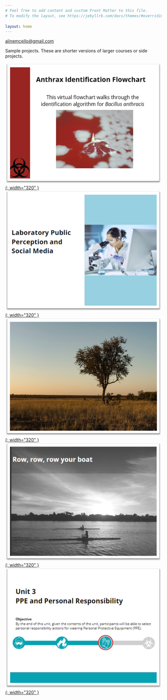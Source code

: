 ```yaml
---
# Feel free to add content and custom Front Matter to this file.
# To modify the layout, see https://jekyllrb.com/docs/themes/#overriding-theme-defaults

layout: home
---
```


[alinemcello@gmail.com](mailto:alinemcello@gmail.com)

Sample projects. These are shorter versions of larger courses or side projects.

[![Anthrax](projects/index_files/anthrax.png){: width="320" }](projects/anthrax/story.html)
[![Ethics](projects/index_files/ethics.png){: width="320" }](projects/ethics_small/story.html)
[![Safari](projects/index_files/safari.png){: width="320" }](https://www.biointeractive.org/classroom-resources/niche-partitioning-and-dna-metabarcoding)
[![Rowing](projects/index_files/rowing.png){: width="320" }](projects/rowing/story.html)
[![Safety](projects/index_files/safety.png){: width="320" }](projects/safety/story.html)
